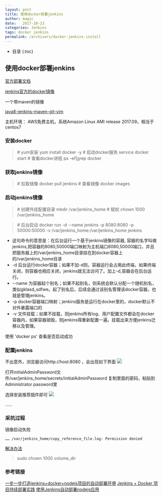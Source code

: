 ```yaml
---
layout: post
title: 使用docker部署jenkins
author: magic
date:   2017-10-23
categories: Jenkins
tags: docker jenkins
permalink: /archivers/docker-jenkins-install
---
```

* 目录
{:toc}

## 使用docker部署jenkins
[官方部署文档](https://hub.docker.com/_/jenkins/)

[jenkins官方的docker镜像](https://hub.docker.com/_/jenkins/)

一个带maven的镜像

[java8-jenkins-maven-git-vim](https://hub.docker.com/r/lw96/java8-jenkins-maven-git-vim/)

主机环境：
AWS免费主机，系统Amazon Linux AMI release 2017.09，相当于centos7

### 安装docker


> \# yum安装
> yum install docker -y
> \# 启动docker服务
> service docker start
> \# 查看docker进程
> ps -ef|grep docker


### 获取jenkins镜像


> \# 拉取镜像
> docker pull jenkins
> \# 查看镜像
> docker images


### 启动jenkins镜像

> \# 创建外挂配置目录
> mkdir /var/jenkins_home
> \# 赋权
> chown 1000 /var/jenkins_home

> \# 后台启动
> docker run -d --name jenkins -p 8080:8080 -p 50000:50000 -v /var/jenkins_home:/var/jenkins_home jenkins

- 这句命令的意思是：在后台运行一个基于jenkins镜像的容器, 容器的名字叫做 jenkins,把容器的8080,50000端口映射为主机端口8080,50000端口，并且把服务器上的/var/jenkins_home目录挂在到docker容器上的/var/jenkins_home目录
- -d 后台运行docker容器；如果不加-d则，容器运行会占用此终端，如果终端关闭，则容器也相应关闭，jenkins就无法访问了。加上-d,容器会在后台运行。
- --name 为容器起个别名；如果不起别名，则系统会默认分配一个随机别名，类似gklasd_sdfwe。起了别名后，后续会通过该别名管理该docker容器，也就是管理jenkins。
- -p docker容器端口映射；jenkins服务是运行在docker里的，docker默认不对外暴露端口的
- -v 文件挂载；如果不挂载，则jenkins所有log、用户配置文件都会在docker容器内，如果容器销毁，则jenkins得重新配置一遍。挂载出来方便jenkins迁移以及管理。

使用 'docker ps' 查看是否启动成功

### 配置jenkins

不出意外，浏览器访问http://host:8080 ，会出现如下界面
![](http://upload-images.jianshu.io/upload_images/1300665-dbdf6cbc78e7d23c.jpg?imageMogr2/auto-orient/strip%7CimageView2/2/w/1240)

打开initialAdminPassword文件/var/jenkins_home/secrets/initialAdminPassword
复制里面的密码，粘贴到Administrator password里

选择安装推荐插件即可
![](http://upload-images.jianshu.io/upload_images/1300665-85ac0e0e4e8ce926.jpg?imageMogr2/auto-orient/strip%7CimageView2/2/w/1240)

……

### 采坑过程
镜像启动失败
```
…… /var/jenkins_home/copy_reference_file.log: Permission denied
```
[解决办法](https://github.com/jenkinsci/docker/issues/177)

> sudo chown 1000 volume_dir

### 参考链接

[一步一步打造jenkins+docker+nodejs项目的自动部署环境](http://www.jianshu.com/p/052a2401595a)
[Jenkins + Docker 项目持续部署实践](https://blog.kinpzz.com/2017/06/08/jenkins-docker-ci-cd/)
[使用Jenkins自动部署nodejs应用](http://rrestjs.lofter.com/post/80f11_3e80927)

